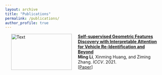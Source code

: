 ```yaml
---
layout: archive
title: "Publications"
permalink: /publications/
author_profile: true
---
```


<p>
<a href="http://ming1993li.github.io/publications/selfsupervised_iccv21"><img src="https://github.com/placeforyiming/placeforyiming.github.io/tree/master/_publications/homography.gif" alt="Text" style="width: 200px; height: 120px;" hspace="20" align="left"/></a>
<b><a href="http://ming1993li.github.io/publications/selfsupervised_iccv21">Self-supervised Geometric Features Discovery with Interpretable Attention for Vehicle Re-Identification and Beyond</a></b><br><b>Ming Li</b>, Xinming Huang, and Ziming Zhang. <i>ICCV</i>. 2021.<br>
[<a href="https://ming1993li.github.io/files/selfsupervised_iccv21.pdf">Paper</a>]
<br clear="left">
</p>
